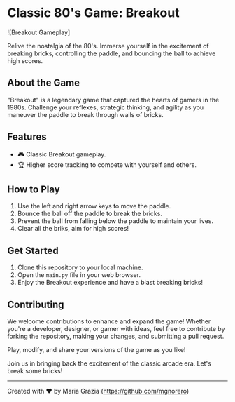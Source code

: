 # Classic 80's Game: Breakout

![Breakout Gameplay]

Relive the nostalgia of the 80's. Immerse yourself in the excitement of breaking bricks, controlling the paddle, and bouncing the ball to achieve high scores.

## About the Game

"Breakout" is a legendary game that captured the hearts of gamers in the 1980s. Challenge your reflexes, strategic thinking, and agility as you maneuver the paddle to break through walls of bricks.

## Features

- 🎮 Classic Breakout gameplay.
- 🏆 Higher score tracking to compete with yourself and others.

## How to Play

1. Use the left and right arrow keys to move the paddle.
2. Bounce the ball off the paddle to break the bricks.
3. Prevent the ball from falling below the paddle to maintain your lives.
4. Clear all the briks, aim for high scores!

## Get Started

1. Clone this repository to your local machine.
2. Open the `main.py` file in your web browser.
3. Enjoy the Breakout experience and have a blast breaking bricks!

## Contributing

We welcome contributions to enhance and expand the game! Whether you're a developer, designer, or gamer with ideas, feel free to contribute by forking the repository, making your changes, and submitting a pull request.

Play, modify, and share your versions of the game as you like!

Join us in bringing back the excitement of the classic arcade era. Let's break some bricks!

---
Created with ❤️ by Maria Grazia (https://github.com/mgnorero)
